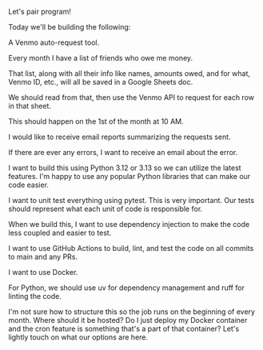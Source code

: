 Let's pair program!

Today we'll be building the following:

A Venmo auto-request tool.

Every month I have a list of friends who owe me money.

That list, along with all their info like names, amounts owed, and for what, Venmo ID, etc., will all be saved in a Google Sheets doc.

We should read from that, then use the Venmo API to request for each row in that sheet.

This should happen on the 1st of the month at 10 AM.

I would like to receive email reports summarizing the requests sent.

If there are ever any errors, I want to receive an email about the error.

I want to build this using Python 3.12 or 3.13 so we can utilize the latest features. I'm happy to use any popular Python libraries that can make our code easier.

I want to unit test everything using pytest. This is very important. Our tests should represent what each unit of code is responsible for.

When we build this, I want to use dependency injection to make the code less coupled and easier to test.

I want to use GitHub Actions to build, lint, and test the code on all commits to main and any PRs.

I want to use Docker.

For Python, we should use uv for dependency management and ruff for linting the code.

I'm not sure how to structure this so the job runs on the beginning of every month. Where should it be hosted? Do I just deploy my Docker container and the cron feature is something that's a part of that container? Let's lightly touch on what our options are here.
